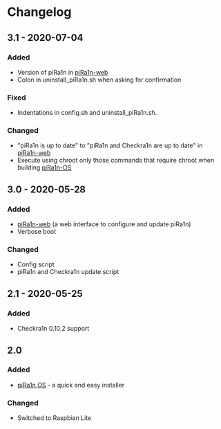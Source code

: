 # Changelog

## 3.1 - 2020-07-04
### Added
- Version of piRa1n in [piRa1n-web](https://github.com/raspberryenvoie/piRa1n-web)
- Colon in uninstall_piRa1n.sh when asking for confirmation
### Fixed
- Indentations in config.sh and uninstall_piRa1n.sh.
### Changed
- "piRa1n is up to date" to "piRa1n and Checkra1n are up to date" in [piRa1n-web](https://github.com/raspberryenvoie/piRa1n-web)
- Execute using chroot only those commands that require chroot when building [piRa1n-OS](https://github.com/raspberryenvoie/piRa1n-OS)

## 3.0 - 2020-05-28
### Added
- [piRa1n-web](https://github.com/raspberryenvoie/piRa1n-web) (a web interface to configure and update piRa1n)
- Verbose boot
### Changed
- Config script
- piRa1n and Checkra1n update script

## 2.1 - 2020-05-25
### Added
- Checkra1n 0.10.2 support

## 2.0
### Added
- [piRa1n OS](https://github.com/raspberryenvoie/piRa1n-OS) - a quick and easy installer
### Changed
- Switched to Raspbian Lite
